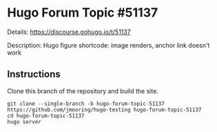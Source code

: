 # Hugo Forum Topic #51137

Details: <https://discourse.gohugo.io/t/51137>

Description: Hugo figure shortcode: image renders, anchor link doesn't work

## Instructions

Clone this branch of the repository and build the site.

```text
git clone --single-branch -b hugo-forum-topic-51137 https://github.com/jmooring/hugo-testing hugo-forum-topic-51137
cd hugo-forum-topic-51137
hugo server
```
